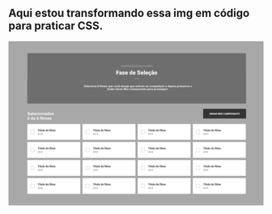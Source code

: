 ## Aqui estou transformando essa img em código para praticar CSS.

![img1](Copa%20de%20Filmes%20-%20Fase%20de%20selecao.png)